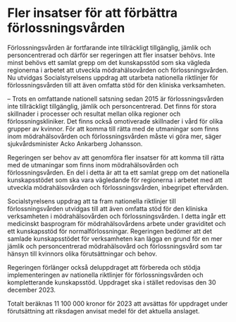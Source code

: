 # Fler insatser för att förbättra förlossningsvården

Förlossningsvården är fortfarande inte tillräckligt tillgänglig, jämlik och personcentrerad och därför ser regeringen att fler insatser behövs. Inte minst behövs ett samlat grepp om det kunskapsstöd som ska vägleda regionerna i arbetet att utveckla mödrahälsovården och förlossningsvården. Nu utvidgas Socialstyrelsens uppdrag att utarbeta nationella riktlinjer för förlossningsvården till att även omfatta stöd för den kliniska verksamheten.

– Trots en omfattande nationell satsning sedan 2015 är förlossningsvården inte tillräckligt tillgänglig, jämlik och personcentrerad. Det finns för stora skillnader i processer och resultat mellan olika regioner och förlossningskliniker. Det finns också omotiverade skillnader i vård för olika grupper av kvinnor. För att komma till rätta med de utmaningar som finns inom mödrahälsovården och förlossningsvården måste vi göra mer, säger sjukvårdsminister Acko Ankarberg Johansson.

Regeringen ser behov av att genomföra fler insatser för att komma till rätta med de utmaningar som finns inom mödrahälsovården och förlossningsvården. En del i detta är att ta ett samlat grepp om det nationella kunskapsstödet som ska vara vägledande för regionerna i arbetet med att utveckla mödrahälsovården och förlossningsvården, inbegripet eftervården.

Socialstyrelsens uppdrag att ta fram nationella riktlinjer till förlossningsvården utvidgas till att även omfatta stöd för den kliniska verksamheten i mödrahälsovården och förlossningsvården. I detta ingår ett medicinskt basprogram för mödrahälsovårdens arbete under graviditet och ett kunskapsstöd för normalförlossningar. Regeringen bedömer att det samlade kunskapsstödet för verksamheten kan lägga en grund för en mer jämlik och personcentrerad mödrahälsovård och förlossningsvård som tar hänsyn till kvinnors olika förutsättningar och behov.

Regeringen förlänger också deluppdraget att förbereda och stödja implementeringen av nationella riktlinjer för förlossningsvården och kompletterande kunskapsstöd. Uppdraget ska i stället redovisas den 30 december 2023.

Totalt beräknas 11 100 000 kronor för 2023 att avsättas för uppdraget under förutsättning att riksdagen anvisat medel för det aktuella anslaget.
